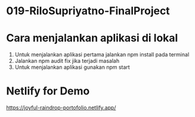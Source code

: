 # 019-RiloSupriyatno-FinalProject

# Cara menjalankan aplikasi di lokal

1.  Untuk menjalankan aplikasi pertama jalankan npm install pada terminal
2.  Jalankan npm audit fix jika terjadi masalah
3.  Untuk menjalankan aplikasi gunakan npm start

# Netlify for Demo
https://joyful-raindrop-portofolio.netlify.app/
